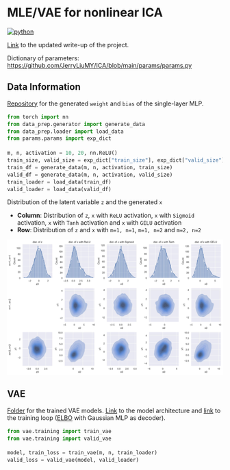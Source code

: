 # MLE/VAE for nonlinear ICA
<p>
    <a href="https://www.python.org/">
    <img src="https://img.shields.io/badge/python-v3-brightgreen.svg" alt="python"></a> &nbsp;
</p>

<a href="./__resources__/ICA/main.pdf" target="_blank">Link</a> to the updated write-up of the project.

Dictionary of parameters: https://github.com/JerryLiuMY/ICA/blob/main/params/params.py

## Data Information
<a href="https://drive.google.com/drive/folders/1Uep9CpOhQor72GXVWeb7ax2kO7O7wFco?usp=sharing" target="_blank">Repository</a> for the generated `weight` and `bias` of the single-layer MLP.

```python
from torch import nn
from data_prep.generator import generate_data
from data_prep.loader import load_data
from params.params import exp_dict

m, n, activation = 10, 20, nn.ReLU()
train_size, valid_size = exp_dict["train_size"], exp_dict["valid_size"]
train_df = generate_data(m, n, activation, train_size)
valid_df = generate_data(m, n, activation, valid_size)
train_loader = load_data(train_df)
valid_loader = load_data(valid_df)
```

Distribution of the latent variable `z` and the generated `x`
- **Column**: Distribution of `z`, `x` with `ReLU` activation, `x` with `Sigmoid` activation, `x` with `Tanh` activation and `x` with `GELU` activation
- **Row**: Distribution of `z` and `x` with `m=1, n=1`, `m=1, n=2` and `m=2, n=2`

![alt text](./__resources__/data_dist.jpg?raw=true "Title")

## VAE
<a href="https://drive.google.com/drive/folders/1HNsTgwhNfs60Dx9ef7eQuOsU6ftaono8?usp=sharing">Folder</a> for the trained VAE models. <a href="./vae/vae.py">Link</a> to the model architecture and <a href="./vae/training.py">link</a> to the training loop (<a href="https://github.com/JerryLiuMY/ICA/blob/955ad3fc26c19cfb9b6da82a528254e3094cbca2/experiments/train_vae.py#L88">ELBO</a> with Gaussian MLP as decoder).

```python
from vae.training import train_vae
from vae.training import valid_vae

model, train_loss = train_vae(m, n, train_loader)
valid_loss = valid_vae(model, valid_loader)
```
